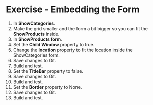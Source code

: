 ﻿# Exercise - Embedding the Form

1. In **ShowCategories**.
2. Make the grid smaller and the form a bit bigger so you can fit the **ShowProducts** inside.
3. In **ShowProducts form**.
4. Set the **Child Window** property to true.
5. Change the **location** property to fit the location inside the ShowCategories form. 
6. Save changes to Git.
7. Build and test.  
7. Set the **TitleBar** property to false.  
8. Save changes to Git.
10. Build and test.
9. Set the **Border** property to None.  
10. Save changes to Git.
13. Build and test.

